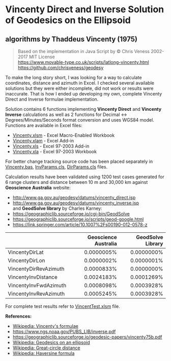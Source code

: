 # Vincenty Direct and Inverse Solution of Geodesics on the Ellipsoid
## algorithms by Thaddeus Vincenty (1975)

> Based on the implementation in Java Script by © Chris Veness 2002-2017 MIT License  
> https://www.movable-type.co.uk/scripts/latlong-vincenty.html  
> https://github.com/chrisveness/geodesy

To make the long story short, I was looking for a way to calculate coordinates, distance and azimuth in Excel.
I checked several available solutions but they were either incomplete, did not work or results were inaccurate.
That is how I ended up developing my own, complete Vincenty Direct and Inverse formulae implementation.

Solution contains 6 functions implementing **Vincenty Direct** and **Vincenty Inverse** calculations as well as 2 functions for Decimal ↔ Degrees/Minutes/Seconds format conversion and uses WGS84 model. Functions are available in Excel files:
+ [Vincenty.xlsm](../../raw/master/Vincenty.xlsm) - Excel Macro-Enabled Workbook
+ [Vincenty.xlam](../../raw/master/Vincenty.xlam) - Excel Add-in
+ [Vincenty.xls](../../raw/master/Vincenty.xls) - Excel 97-2003 Add-in
+ [Vincenty.xla](../../raw/master/Vincenty.xla) - Excel 97-2003 Workbook

For better change tracking source code has been placed separately in [Vincenty.bas](Vincenty.bas), [InvParams.cls](InvParams.cls), [DirParams.cls](DirParams.cls) files.

Calculation results have been validated using 1200 test cases generated for 6 range clusters and distance between 10 m and 30,000 km 
against **Geoscience Australia** website:
+ http://www.ga.gov.au/geodesy/datums/vincenty_direct.jsp
+ http://www.ga.gov.au/geodesy/datums/vincenty_inverse.jsp  
and **GeodSolve library** by Charles Karney:
+ https://geographiclib.sourceforge.io/cgi-bin/GeodSolve
+ https://geographiclib.sourceforge.io/scripts/geod-google.html
+ https://link.springer.com/article/10.1007%2Fs00190-012-0578-z  

&nbsp;|Geoscience Australia|GeodSolve Library
-----|-----:|-----:
VincentyDirLat|0.0000005%|0.0000000%
VincentyDirLon|0.0000002%|0.0000001%
VincentyDirRevAzimuth|0.0000833%|0.0000000%
VincentyInvDistance|0.0024183%|0.0001269%
VincentyInvFwdAzimuth|0.0008098%|0.0003928%
VincentyInvRevAzimuth|0.0005245%|0.0003928%

For complete test results refer to [VincentTest.xlsm](../../raw/master/VincentyTest.xlsm) file.

**References:**
+ [Wikipedia: Vincenty's formulae](https://en.wikipedia.org/wiki/Vincenty%27s_formulae)
+ https://www.ngs.noaa.gov/PUBS_LIB/inverse.pdf
+ https://geographiclib.sourceforge.io/geodesic-papers/vincenty75b.pdf
+ [Wikipedia: Geodesics on an ellipsoid](https://en.wikipedia.org/wiki/Geodesics_on_an_ellipsoid)
+ [Wikipedia: Great-circle distance](https://en.wikipedia.org/wiki/Great-circle_distance)
+ [Wikipedia: Haversine formula](https://en.wikipedia.org/wiki/Haversine_formula)

